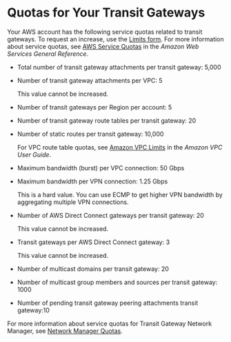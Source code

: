 # Quotas for Your Transit Gateways<a name="transit-gateway-limits"></a>

Your AWS account has the following service quotas related to transit gateways\. To request an increase, use the [Limits form](https://console.aws.amazon.com/support/home#/case/create?issueType=service-limit-increase&limitType=vpc)\. For more information about service quotas, see [AWS Service Quotas](https://docs.aws.amazon.com/general/latest/gr/aws_service_limits.html) in the *Amazon Web Services General Reference*\.
+ Total number of transit gateway attachments per transit gateway: 5,000
+ Number of transit gateway attachments per VPC: 5

  This value cannot be increased\.
+ Number of transit gateways per Region per account: 5
+ Number of transit gateway route tables per transit gateway: 20
+ Number of static routes per transit gateway: 10,000

  For VPC route table quotas, see [Amazon VPC Limits](https://docs.aws.amazon.com/vpc/latest/userguide/amazon-vpc-limits.html) in the *Amazon VPC User Guide*\.
+ Maximum bandwidth \(burst\) per VPC connection: 50 Gbps
+ Maximum bandwidth per VPN connection: 1\.25 Gbps

  This is a hard value\. You can use ECMP to get higher VPN bandwidth by aggregating multiple VPN connections\.
+ Number of AWS Direct Connect gateways per transit gateway: 20

  This value cannot be increased\.
+ Transit gateways per AWS Direct Connect gateway: 3

  This value cannot be increased\.
+ Number of multicast domains per transit gateway: 20
+ Number of multicast group members and sources per transit gateway: 1000
+ Number of pending transit gateway peering attachments transit gateway:10

For more information about service quotas for Transit Gateway Network Manager, see [Network Manager Quotas](how-network-manager-works.md#network-manager-limits)\.